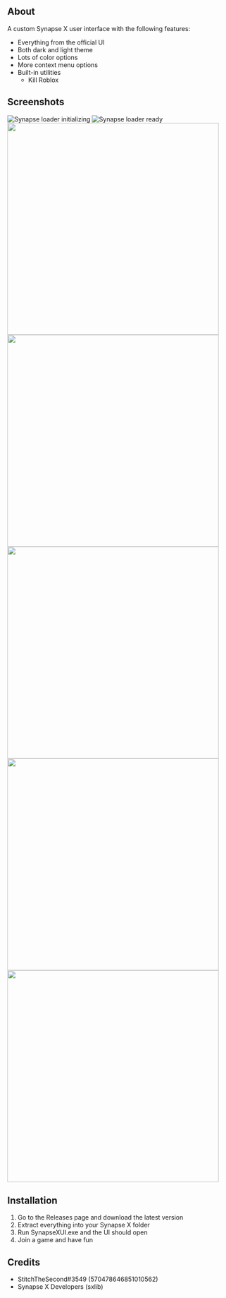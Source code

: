 ## About
A custom Synapse X user interface with the following features:
- Everything from the official UI
- Both dark and light theme
- Lots of color options
- More context menu options
- Built-in utilities
  - Kill Roblox
  
## Screenshots
![Synapse loader initializing](https://user-images.githubusercontent.com/42714453/136986287-ebf8cae4-d9e1-4e45-9fab-1e214d8b9847.png)
![Synapse loader ready](https://user-images.githubusercontent.com/42714453/136986330-5e986a96-07a1-46d4-bca4-e269a0b796c2.png)
<img src="https://user-images.githubusercontent.com/42714453/136986380-691da11c-dbea-4a68-964c-01d69d70d00d.png" width="480">
<img src="https://user-images.githubusercontent.com/42714453/136986442-2c42a21a-c566-45ea-b793-64a789d4d430.png" width="480">
<img src="https://user-images.githubusercontent.com/42714453/136987345-4fd6f9de-399b-45ce-aa68-eb526b86a27f.png" width="480">
<img src="https://user-images.githubusercontent.com/42714453/136987452-a9e81b98-dd46-4bf7-a74b-4c0e65b02731.png" width="480">
<img src="https://user-images.githubusercontent.com/42714453/136987550-055955bd-c63f-4369-8fea-32693f64099f.png" width="480">
  
## Installation
1. Go to the Releases page and download the latest version
2. Extract everything into your Synapse X folder
3. Run SynapseXUI.exe and the UI should open
4. Join a game and have fun

## Credits
- StitchTheSecond#3549 (570478646851010562)
- Synapse X Developers (sxlib)
